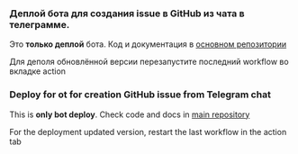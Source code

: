 ###  Деплой бота для создания issue в GitHub из чата в телеграмме.
Это **только деплой** бота. Код и документация в [основном репозитории](https://github.com/annndruha/issue-github-telegram-bot)

Для деполя обновлённой версии перезапустите последний workflow во вкладке action

### Deploy for ot for creation GitHub issue from Telegram chat

This is **only bot deploy**. Check code and docs in [main repository](https://github.com/annndruha/issue-github-telegram-bot)

For the deployment updated version, restart the last workflow in the action tab
